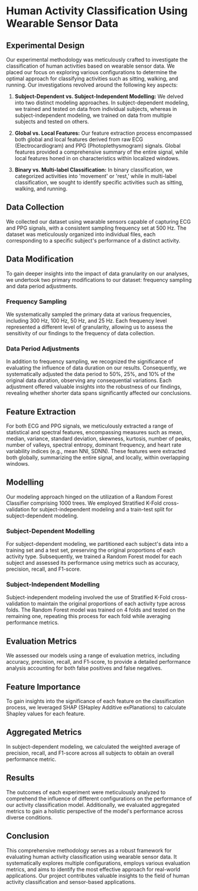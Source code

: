 # Human Activity Classification Using Wearable Sensor Data

## Experimental Design

Our experimental methodology was meticulously crafted to investigate the classification of human activities based on wearable sensor data. We placed our focus on exploring various configurations to determine the optimal approach for classifying activities such as sitting, walking, and running. Our investigations revolved around the following key aspects:

1. **Subject-Dependent vs. Subject-Independent Modelling:** We delved into two distinct modeling approaches. In subject-dependent modeling, we trained and tested on data from individual subjects, whereas in subject-independent modeling, we trained on data from multiple subjects and tested on others.

2. **Global vs. Local Features:** Our feature extraction process encompassed both global and local features derived from raw ECG (Electrocardiogram) and PPG (Photoplethysmogram) signals. Global features provided a comprehensive summary of the entire signal, while local features honed in on characteristics within localized windows.

3. **Binary vs. Multi-label Classification:** In binary classification, we categorized activities into 'movement' or 'rest,' while in multi-label classification, we sought to identify specific activities such as sitting, walking, and running.

## Data Collection

We collected our dataset using wearable sensors capable of capturing ECG and PPG signals, with a consistent sampling frequency set at 500 Hz. The dataset was meticulously organized into individual files, each corresponding to a specific subject's performance of a distinct activity.

## Data Modification

To gain deeper insights into the impact of data granularity on our analyses, we undertook two primary modifications to our dataset: frequency sampling and data period adjustments.

### Frequency Sampling

We systematically sampled the primary data at various frequencies, including 300 Hz, 100 Hz, 50 Hz, and 25 Hz. Each frequency level represented a different level of granularity, allowing us to assess the sensitivity of our findings to the frequency of data collection.

### Data Period Adjustments

In addition to frequency sampling, we recognized the significance of evaluating the influence of data duration on our results. Consequently, we systematically adjusted the data period to 50%, 25%, and 10% of the original data duration, observing any consequential variations. Each adjustment offered valuable insights into the robustness of our findings, revealing whether shorter data spans significantly affected our conclusions.

## Feature Extraction

For both ECG and PPG signals, we meticulously extracted a range of statistical and spectral features, encompassing measures such as mean, median, variance, standard deviation, skewness, kurtosis, number of peaks, number of valleys, spectral entropy, dominant frequency, and heart rate variability indices (e.g., mean NNI, SDNN). These features were extracted both globally, summarizing the entire signal, and locally, within overlapping windows.

## Modelling

Our modeling approach hinged on the utilization of a Random Forest Classifier comprising 1000 trees. We employed Stratified K-Fold cross-validation for subject-independent modeling and a train-test split for subject-dependent modeling.

### Subject-Dependent Modelling

For subject-dependent modeling, we partitioned each subject's data into a training set and a test set, preserving the original proportions of each activity type. Subsequently, we trained a Random Forest model for each subject and assessed its performance using metrics such as accuracy, precision, recall, and F1-score.

### Subject-Independent Modelling

Subject-independent modeling involved the use of Stratified K-Fold cross-validation to maintain the original proportions of each activity type across folds. The Random Forest model was trained on 4 folds and tested on the remaining one, repeating this process for each fold while averaging performance metrics.

## Evaluation Metrics

We assessed our models using a range of evaluation metrics, including accuracy, precision, recall, and F1-score, to provide a detailed performance analysis accounting for both false positives and false negatives.

## Feature Importance

To gain insights into the significance of each feature on the classification process, we leveraged SHAP (SHapley Additive exPlanations) to calculate Shapley values for each feature.

## Aggregated Metrics

In subject-dependent modeling, we calculated the weighted average of precision, recall, and F1-score across all subjects to obtain an overall performance metric.

## Results

The outcomes of each experiment were meticulously analyzed to comprehend the influence of different configurations on the performance of our activity classification model. Additionally, we evaluated aggregated metrics to gain a holistic perspective of the model's performance across diverse conditions.

## Conclusion

This comprehensive methodology serves as a robust framework for evaluating human activity classification using wearable sensor data. It systematically explores multiple configurations, employs various evaluation metrics, and aims to identify the most effective approach for real-world applications. Our project contributes valuable insights to the field of human activity classification and sensor-based applications.
